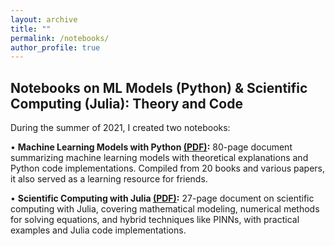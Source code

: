 ```yaml
---
layout: archive
title: ""
permalink: /notebooks/
author_profile: true
---
```



## Notebooks on ML Models (Python) & Scientific Computing (Julia): Theory and Code


During the summer of 2021, I created two notebooks:

•	**Machine Learning Models with Python [(PDF)](https://o2-ch4.github.io/files/ML_Notebooks.pdf):** 80-page document summarizing machine learning models with theoretical explanations and Python code implementations. Compiled from 20 books and various papers, it also served as a learning resource for friends.

•	**Scientific Computing with Julia [(PDF)](https://o2-ch4.github.io/files/Julia_Notebooks.pdf):** 27-page document on scientific computing with Julia, covering mathematical modeling, numerical methods for solving equations, and hybrid techniques like PINNs, with practical examples and Julia code implementations.



